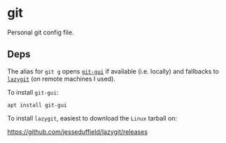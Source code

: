 # git

Personal git config file.

## Deps

The alias for `git g` opens [`git-gui`](https://git-scm.com/docs/git-gui) if
available (i.e. locally) and fallbacks to
[`lazygit`](https://github.com/jesseduffield/lazygit) (on remote machines I
used).

To install `git-gui`:

```
apt install git-gui
```

To install `lazygit`, easiest to download the `Linux` tarball on:

https://github.com/jesseduffield/lazygit/releases
